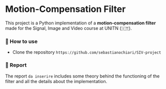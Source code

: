 # Motion-Compensation Filter

This project is a Python implementation of a **motion-compensation filter** made for the Signal, Image and Video course at UNITN (🇮🇹).

### 🔧 How to use

- Clone the repository `https://github.com/sebastianochiari/SIV-project`

### 📜 Report
The report `da inserire` includes some theory behind the functioning of the filter and all the details about the implementation.
